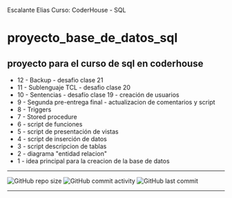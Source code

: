 Escalante Elias
Curso: CoderHouse - SQL

# proyecto_base_de_datos_sql
proyecto para el curso de sql en coderhouse
----

- 12 - Backup - desafio clase 21
- 11 - Sublenguaje TCL - desafio clase 20
- 10 - Sentencias - desafío clase 19 - creación de usuarios
- 9 - Segunda pre-entrega final - actualizacion de comentarios y script
- 8 - Triggers
- 7 - Stored procedure
- 6 - script de funciones
- 5 - script de presentación de vistas
- 4 - script de inserción de datos
- 3 - script descripcion de tablas
- 2 - diagrama "entidad relacion"
- 1 - idea principal para la creacion de la base de datos 

----

![GitHub repo size](https://img.shields.io/github/repo-size/eliasecalante/proyecto_base_de_datos_sql)
![GitHub commit activity](https://img.shields.io/github/commit-activity/m/eliasecalante/proyecto_base_de_datos_sql)
![GitHub last commit](https://img.shields.io/github/last-commit/eliasecalante/proyecto_base_de_datos_sql)

----
